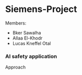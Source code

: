 # Siemens-Project

Members: 
* Bker Sawalha 
* Allaa El-Khodr
* Lucas Kneffel Otal


### AI safety application


Approach

